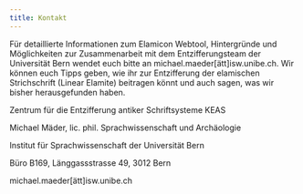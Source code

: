 ```yaml
---
title: Kontakt
---
```


Für detaillierte Informationen zum Elamicon Webtool, Hintergründe und Möglichkeiten zur Zusammenarbeit mit dem Entzifferungsteam der Universität Bern wendet euch bitte an michael.maeder[ätt]isw.unibe.ch. Wir können euch Tipps geben, wie ihr zur Entzifferung der elamischen Strichschrift (Linear Elamite) beitragen könnt und auch sagen, was wir bisher herausgefunden haben.

Zentrum für die Entzifferung antiker Schriftsysteme KEAS

Michael Mäder, lic. phil. Sprachwissenschaft und Archäologie

Institut für Sprachwissenschaft der Universität Bern

Büro B169, Länggassstrasse 49, 3012 Bern

michael.maeder[ätt]isw.unibe.ch
